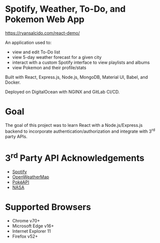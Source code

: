 # Spotify, Weather, To-Do, and Pokemon Web App

https://ryansalcido.com/react-demo/

An application used to:
- view and edit To-Do list
- view 5-day weather forecast for a given city
- interact with a custom Spotify interface to view playlists and albums
- view Pokemon and their profile/stats

Built with React, Express.js, Node.js, MongoDB, Material UI, Babel, and Docker.

Deployed on DigitalOcean with NGINX and GitLab CI/CD.


# Goal

The goal of this project was to learn React with a Node.js/Express.js backend to incorporate authentication/authorization and integrate with 3<sup>rd</sup> party APIs.


# 3<sup>rd</sup> Party API Acknowledgements

- [Spotify](https://developer.spotify.com/documentation/web-api/)
- [OpenWeatherMap](https://openweathermap.org/)
- [PokéAPI](https://pokeapi.co/)
- [NASA](https://api.nasa.gov/)


# Supported Browsers

- Chrome v70+
- Microsoft Edge v16+
- Internet Explorer 11
- Firefox v52+